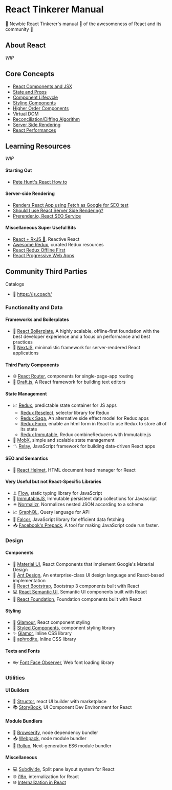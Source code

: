 # React Tinkerer Manual

🚀 Newbie React Tinkerer's manual 📗 of the awesomeness of React and its community 👱

## About React
*WIP*

## Core Concepts

- [React Components and JSX]()
- [State and Props]()
- [Component Lifecycle]()
- [Styling Components]()
- [Higher Order Components]()
- [Virtual DOM]()
- [Reconciliation/Diffing Algorithm]()
- [Server Side Rendering]()
- [React Performances]()

## Learning Resources
*WIP*

#### Starting Out

- [Pete Hunt's React How to](https://github.com/petehunt/react-howto)

#### Server-side Rendering
- [Renders React App using Fetch as Google for SEO test](https://medium.freecodecamp.com/using-fetch-as-google-for-seo-experiments-with-react-driven-websites-914e0fc3ab1)
- [Should I use React Server Side Rendering?](http://andrewhfarmer.com/server-side-render/)
- [Prerender.io, React SEO Service](https://prerender.io/)

#### Miscellaneous Super Useful Bits

- [React + RxJS 💓](https://hackernoon.com/what-happens-when-you-use-rxjs-in-react-11ae5163fc0a), Reactive React
- [Awesome Redux](https://github.com/xgrommx/awesome-redux), curated Redux resources
- [React Redux Offline First](https://hackernoon.com/introducing-redux-offline-offline-first-architecture-for-progressive-web-applications-and-react-68c5167ecfe0)
- [React Progressive Web Apps](https://medium.com/@addyosmani/progressive-web-apps-with-react-js-part-i-introduction-50679aef2b12)

## Community Third Parties

Catalogs
- 🔗 https://js.coach/

### Functionality and Data

#### Frameworks and Boilerplates

- 🎇 [React Boilerplate](https://github.com/react-boilerplate/react-boilerplate), A highly scalable, offline-first foundation with the best developer experience and a focus on performance and best practices
- 🔧 [NextJS](https://github.com/zeit/next.js/), minimalistic framework for server-rendered React applications

#### Third Party Components
- 🌐 [React Router](https://reacttraining.com/react-router/), components for single-page-app routing
- 📰 [Draft.js](https://github.com/facebook/draft-js), A React framework for building text editors

#### State Management
- 📈 [Redux](https://github.com/reactjs/redux), predictable state container for JS apps
  - [Redux Reselect](https://github.com/reactjs/reselect), selector library for Redux
  - [Redux Saga](https://github.com/redux-saga/redux-saga), An alternative side effect model for Redux apps
  - [Redux Form](https://github.com/erikras/redux-form), enable an html form in React to use Redux to store all of its state
  - [Redux Immutable](https://github.com/gajus/redux-immutable), Redux combineReducers with Immutable.js
- 🔅 [MobX](https://github.com/mobxjs/mobx), simple and scalable state management
- 〽️ [Relay](https://github.com/facebook/relay), JavaScript framework for building data-driven React apps

#### SEO and Semantics

- 👒 [React Helmet](https://github.com/nfl/react-helmet), HTML document head manager for React

#### Very Useful but not React-Specific Libraries
- ⚓ [Flow](https://github.com/facebook/flow), static typing library for JavaScript
- 🎡 [ImmutableJS](https://github.com/facebook/immutable-js), Immutable persistent data collections for Javascript
- ✴️ [Normalizr](https://github.com/paularmstrong/normalizr), Normalizes nested JSON according to a schema
- 📈 [GraphQL](http://graphql.org/), Query language for API
- 📐 [Falcor](https://github.com/Netflix/falcor), JavaScript library for efficient data fetching
- 📥 [Facebook's Prepack](https://prepack.io/), A tool for making JavaScript code run faster.

### Design

#### Components

- 🎠 [Material UI](https://github.com/callemall/material-ui), React Components that Implement Google's Material Design
- 🐜 [Ant Design](https://github.com/ant-design/ant-design), An enterprise-class UI design language and React-based implementation
- 🔧 [React Bootstrap](https://github.com/react-bootstrap/react-bootstrap), Bootstrap 3 components built with React
- 💻 [React Semantic UI](https://github.com/Semantic-Org/Semantic-UI-React), Semantic UI components built with React
- 📑 [React Foundation](https://github.com/nordsoftware/react-foundation), Foundation components built with React

#### Styling
- 💄 [Glamour](https://github.com/paypal/glamorous), React component styling
- 💅 [Styled Components](https://github.com/styled-components/styled-components), component styling library
- ✨ [Glamor](https://github.com/threepointone/glamor), Inline CSS library
- 💍 [aphrodite](https://github.com/Khan/aphrodite), Inline CSS library

#### Texts and Fonts
- 👓 [Font Face Observer](https://github.com/bramstein/fontfaceobserver), Web font loading library

### Utilities

#### UI Builders
- 👷 [Structor](https://github.com/ipselon/structor),
react UI builder with marketplace
- 📚 [StoryBook](https://github.com/storybooks/storybook), UI Component Dev Environment for React

#### Module Bundlers
- 🌟 [Browserify](http://browserify.org/), node dependency bundler
- 📥 [Webpack](https://github.com/webpack), node module bundler
- 🐾 [Rollup](https://github.com/rollup/rollup), Next-generation ES6 module bundler

#### Miscellaneous
- 💻 [Subdivide](https://github.com/philholden/subdivide), Split pane layout system for React
- 🌐 [i18n](http://i18next.com/), internalization for React
- 🌐 [Internalization in React](https://medium.freecodecamp.com/internationalization-in-react-7264738274a0)

